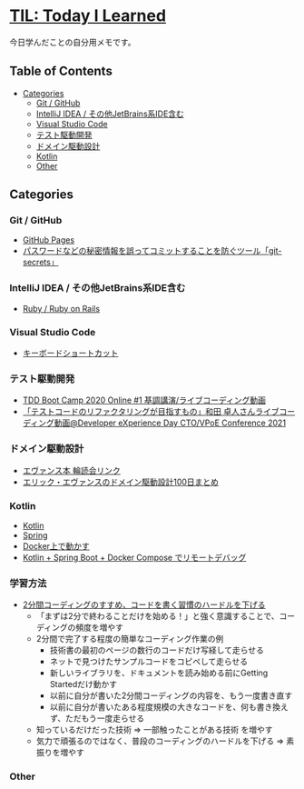 # [TIL: Today I Learned](https://isasaka.github.io/til/)

今日学んだことの自分用メモです。

## Table of Contents

- [Categories](#categories)
  - [Git / GitHub](#git--github)
  - [IntelliJ IDEA / その他JetBrains系IDE含む](#intellij-idea--その他jetbrains系ide含む)
  - [Visual Studio Code](#visual-studio-code)
  - [テスト駆動開発](#テスト駆動開発)
  - [ドメイン駆動設計](#ドメイン駆動設計)
  - [Kotlin](#kotlin)
  - [Other](#other)

## Categories

### Git / GitHub

- [GitHub Pages](/git/github_pages.md)
- [パスワードなどの秘密情報を誤ってコミットすることを防ぐツール「git-secrets」](/git/git-secrets.md)

### IntelliJ IDEA / その他JetBrains系IDE含む

- [Ruby / Ruby on Rails](/jetbrains/ruby.md)

### Visual Studio Code

- [キーボードショートカット](/vscode/keyboard_shortcut.md)

### テスト駆動開発

- [TDD Boot Camp 2020 Online #1 基調講演/ライブコーディング動画](https://youtu.be/Q-FJ3XmFlT8?t=1145)
- [「テストコードのリファクタリングが目指すもの」和田 卓人さんライブコーディング動画@Developer eXperience Day  CTO/VPoE Conference 2021](https://dxd2021.cto-a.org/program/time-table/a-1)

### ドメイン駆動設計

- [エヴァンス本 輪読会リンク](https://hackmd.io/6JyudJcoTNqUqlzDlA91cQ)
- [エリック・エヴァンスのドメイン駆動設計100日まとめ](https://syobochim.hatenablog.com/entry/2022/03/04/194646)

### Kotlin

- [Kotlin](/kotlin/kotlin.md)
- [Spring](/kotlin/spring.md)
- [Docker上で動かす](/kotlin/with-docker.md)
- [Kotlin + Spring Boot + Docker Compose でリモートデバッグ](/kotlin/remote_debug-spring_boot-with-docker.md)

### 学習方法

- [2分間コーディングのすすめ、コードを書く習慣のハードルを下げる](https://blog-jp.richardimaoka.net/20210328)
  - 「まずは2分で終わることだけを始める！」と強く意識することで、コーディングの頻度を増やす
  - 2分間で完了する程度の簡単なコーディング作業の例
    - 技術書の最初のページの数行のコードだけ写経して走らせる
    - ネットで見つけたサンプルコードをコピペして走らせる
    - 新しいライブラリを、ドキュメントを読み始める前にGetting Startedだけ動かす
    - 以前に自分が書いた2分間コーディングの内容を、もう一度書き直す
    - 以前に自分が書いたある程度規模の大きなコードを、何も書き換えず、ただもう一度走らせる
  - 知っているだけだった技術 => 一部触ったことがある技術 を増やす
  - 気力で頑張るのではなく、普段のコーディングのハードルを下げる => 素振りを増やす

### Other
